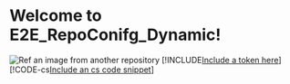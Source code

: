 # Welcome to E2E_RepoConifg_Dynamic!
![Ref an image from another repository](image/e2e_docsbranch_dynamic/Image/testImage.png)
[!INCLUDE[Include a token here](token/e2e_docsbranch_dynamic/Token/testToken.md)]
[!CODE-cs[Include an cs code snippet](code/e2e_docsbranch_dynamic/Code/testCode.cs)] 
